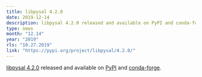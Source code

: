 ```yaml
---
title: libpysal 4.2.0
date: 2019-12-14
description: libpysal 4.2.0 released and available on PyPI and conda-forge.
type: news
month: "12.14"
year: "2019"
rls: "10.27.2019"
link: "https://pypi.org/project/libpysal/4.2.0/"
---
```


<a href="https://pysal.org/libpysal/">libpysal 4.2.0</a> released and available on <a href="https://pypi.org/project/libpysal/4.2.0/">PyPI</a> and <a href="https://anaconda.org/conda-forge/libpysal">conda-forge</a>.